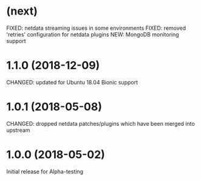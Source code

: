 # (next)
FIXED: netdata streaming issues in some environments
FIXED: removed 'retries' configuration for netdata plugins
NEW: MongoDB monitoring support

# 1.1.0 (2018-12-09)
CHANGED: updated for Ubuntu 18.04 Bionic support

# 1.0.1 (2018-05-08)
CHANGED: dropped netdata patches/plugins which have been merged into upstream

# 1.0.0 (2018-05-02)
Initial release for Alpha-testing
